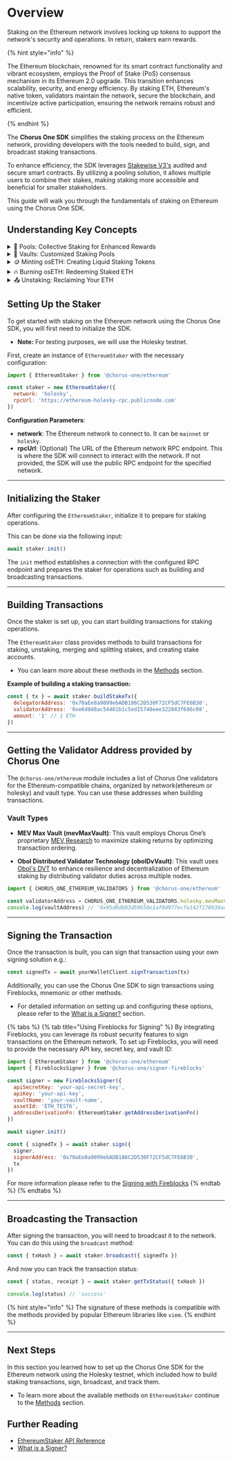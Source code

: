 # Overview

Staking on the Ethereum network involves locking up tokens to support the network's security and operations. In return, stakers earn rewards.

{% hint style="info" %}

The Ethereum blockchain, renowned for its smart contract functionality and vibrant ecosystem, employs the Proof of Stake (PoS) consensus mechanism in its Ethereum 2.0 upgrade. This transition enhances scalability, security, and energy efficiency. By staking ETH, Ethereum's native token, validators maintain the network, secure the blockchain, and incentivize active participation, ensuring the network remains robust and efficient.

{% endhint %}

The **Chorus One SDK** simplifies the staking process on the Ethereum network, providing developers with the tools needed to build, sign, and broadcast staking transactions.

To enhance efficiency, the SDK leverages [Stakewise V3's](https://docs.stakewise.io/) audited and secure smart contracts. By utilizing a pooling solution, it allows multiple users to combine their stakes, making staking more accessible and beneficial for smaller stakeholders.

This guide will walk you through the fundamentals of staking on Ethereum using the Chorus One SDK.

## Understanding Key Concepts

<details>
<summary>
🏦 Pools: Collective Staking for Enhanced Rewards
</summary>

A pool is where individual stakers combine their resources. This collective approach benefits those who may not have substantial resources or technical knowledge for individual staking. Pools increase the chances of earning rewards by aggregating the staking power of multiple participants. The Chorus One SDK offers a non-custodial pooling solution, enabling users to stake their assets while maintaining control and enjoying the benefits of pooled resources.

</details>
<details>
<summary>
🏰 Vaults: Customized Staking Pools
</summary>

Vaults are isolated staking pools offering a trustless, non-custodial process for ETH deposits, reward distribution, and withdrawals. These pools operate independently, using ETH deposits solely to launch validators for that particular Vault, ensuring any rewards or penalties are confined to it. They provide a customized staking experience enabling owners to define their staking fees, opt for a particular mix of operators, employ a unique MEV strategy and other capabilities. Governed entirely by smart contracts, each Vault caters to the specific needs of its depositors, maintaining the integrity and isolation of each staking experience.

</details>
<details>
<summary>
🪙 Minting osETH: Creating Liquid Staking Tokens
</summary>

Minting osETH involves converting staked ETH in Vaults into liquid staking tokens. This process enables stakers to utilize their assets in the DeFi ecosystem without losing staking rewards. By minting osETH, users can maintain liquidity and flexibility while contributing to network security. The amount of osETH that can be minted is determined by the staked ETH value, current exchange rate, and a 90% minting threshold set by the StakeWise DAO. This ensures that osETH remains overcollateralized, providing robust backing and value stability.

</details>
<details>
<summary>
🔥 Burning osETH: Redeeming Staked ETH
</summary>

Burning osETH is destroying osETH tokens to reclaim the underlying staked ETH. When users wish to unstake their ETH, they must return the minted osETH, which is then burned. This reduces the total supply of osETH and unlocks the corresponding staked ETH. During this process, a 5% commission on the rewards accumulated by osETH is automatically deducted, ensuring the integrity of the staking process. This novel commission structure helps maintain osETH’s value and ensures it remains fully backed by staked ETH.

</details>
<details>
<summary>
📤 Unstaking: Reclaiming Your ETH
</summary>

Unstaking allows users to withdraw their staked ETH from a Vault, stopping the accrual of staking rewards and regaining control over their assets. The process begins with the user initiating an unstaking request, which uses available unbonded ETH in the Vault to fulfill it. If there isn’t enough unbonded ETH, a sufficient number of Vault validators will be exited to provide the necessary ETH. This process can take time, so users are placed in an exit queue until the validators are exited. While in the exit queue, users continue to earn staking rewards. Once the exit is complete, users can claim their unstaked ETH at any time.

</details>

## Setting Up the Staker

To get started with staking on the Ethereum network using the Chorus One SDK, you will first need to initialize the SDK.

- **Note:** For testing purposes, we will use the Holesky testnet.

First, create an instance of `EthereumStaker` with the necessary configuration:

```javascript
import { EthereumStaker } from '@chorus-one/ethereum'

const staker = new EthereumStaker({
  network: 'holesky',
  rpcUrl: 'https://ethereum-holesky-rpc.publicnode.com'
})
```

**Configuration Parameters**:

- **network**: The Ethereum network to connect to. It can be `mainnet` or `holesky`.
- **rpcUrl**: (Optional) The URL of the Ethereum network RPC endpoint. This is where the SDK will connect to interact with the network. If not provided, the SDK will use the public RPC endpoint for the specified network.

---

## Initializing the Staker

After configuring the `EthereumStaker`, initialize it to prepare for staking operations.

This can be done via the following input:

```javascript
await staker.init()
```

The `init` method establishes a connection with the configured RPC endpoint and prepares the staker for operations such as building and broadcasting transactions.

---

## Building Transactions

Once the staker is set up, you can start building transactions for staking operations.

The `EthereumStaker` class provides methods to build transactions for staking, unstaking, merging and splitting stakes, and creating stake accounts.

- You can learn more about these methods in the [Methods](methods.md) section.

**Example of building a staking transaction:**

```javascript
const { tx } = await staker.buildStakeTx({
  delegatorAddress: '0x70aEe8a9099ebADB186C2D530F72CF5dC7FE6B30',
  validatorAddress: '0xe6d8d8ac54461b1c5ed15740eee322043f696c08',
  amount: '1' // 1 ETH
})
```

---

## Getting the Validator Address provided by Chorus One

The `@chorus-one/ethereum` module includes a list of Chorus One validators for the Ethereum-compatible chains, organized by network(ethereum or holesky) and vault type. You can use these addresses when building transactions.

### Vault Types

- **MEV Max Vault (mevMaxVault)**: This vault employs Chorus One’s proprietary [MEV Research](https://chorus.one/categories/mev) to maximize staking returns by optimizing transaction ordering.

- **Obol Distributed Validator Technology (obolDvVault)**: This vault uses [Obol's DVT](https://docs.obol.org/docs/int/Overview) to enhance resilience and decentralization of Ethereum staking by distributing validator duties across multiple nodes.

```javascript
import { CHORUS_ONE_ETHEREUM_VALIDATORS } from '@chorus-one/ethereum'

const validatorAddress = CHORUS_ONE_ETHEREUM_VALIDATORS.holesky.mevMaxVault
console.log(vaultAddress) // '0x95d0db03d59658e1af0d977ecfe142f178930ac5'
```

---

## Signing the Transaction

Once the transaction is built, you can sign that transaction using your own signing solution e.g.:

```javascript
const signedTx = await yourWalletClient.signTransaction(tx)
```

Additionally, you can use the Chorus One SDK to sign transactions using Fireblocks, mnemonic or other methods.

- For detailed information on setting up and configuring these options, please refer to the [What is a Signer?](../../signers-explained/what-is-a-signer.md) section.

{% tabs %}
{% tab title="Using Fireblocks for Signing" %}
By integrating Fireblocks, you can leverage its robust security features to sign transactions on the Ethereum network. To set up Fireblocks, you will need to provide the necessary API key, secret key, and vault ID:

```javascript
import { EthereumStaker } from '@chorus-one/ethereum'
import { FireblocksSigner } from '@chorus-one/signer-fireblocks'

const signer = new FireblocksSigner({
  apiSecretKey: 'your-api-secret-key',
  apiKey: 'your-api-key',
  vaultName: 'your-vault-name',
  assetId: 'ETH_TEST6',
  addressDerivationFn: EthereumStaker.getAddressDerivationFn()
})

await signer.init()

const { signedTx } = await staker.sign({
  signer,
  signerAddress: '0x70aEe8a9099ebADB186C2D530F72CF5dC7FE6B30',
  tx
})
```

For more information please refer to the [Signing with Fireblocks](../../signers-explained/fireblocks.md)
{% endtab %}
{% endtabs %}

---

## Broadcasting the Transaction

After signing the transaction, you will need to broadcast it to the network. You can do this using the `broadcast` method:

```javascript
const { txHash } = await staker.broadcast({ signedTx })
```

And now you can track the transaction status:

```javascript
const { status, receipt } = await staker.getTxStatus({ txHash })

console.log(status) // 'success'
```

{% hint style="info" %}
The signature of these methods is compatible with the methods provided by popular Ethereum libraries like `viem`.
{% endhint %}

---

## Next Steps

In this section you learned how to set up the Chorus One SDK for the Ethereum network using the Holesky testnet, which included how to build staking transactions, sign, broadcast, and track them.

- To learn more about the available methods on `EthereumStaker` continue to the [Methods](methods.md) section.

## Further Reading

- [EthereumStaker API Reference](../../docs/classes/ethereum_src.EthereumStaker.md)
- [What is a Signer?](../../signers-explained/what-is-a-signer.md)
